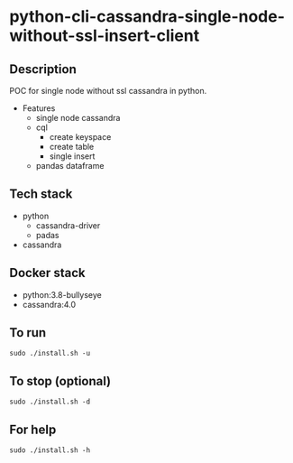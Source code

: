 # python-cli-cassandra-single-node-without-ssl-insert-client

## Description
POC for single node without ssl cassandra in python.

- Features
  - single node cassandra
  - cql
    - create keyspace
    - create table
    - single insert
  - pandas dataframe

## Tech stack
- python
  - cassandra-driver
  - padas
- cassandra

## Docker stack
- python:3.8-bullyseye
- cassandra:4.0

## To run
`sudo ./install.sh -u`

## To stop (optional)
`sudo ./install.sh -d`

## For help
`sudo ./install.sh -h`
